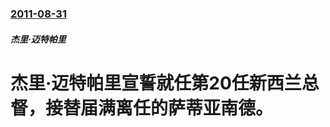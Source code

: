 ### [2011-08-31](/news/2011/08/31/index.md)

##### 杰里·迈特帕里
#  杰里·迈特帕里宣誓就任第20任新西兰总督，接替届满离任的萨蒂亚南德。



